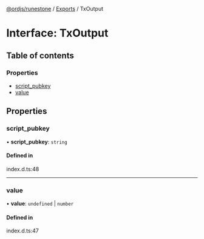 [@ordjs/runestone](../README.md) / [Exports](../modules.md) / TxOutput

# Interface: TxOutput

## Table of contents

### Properties

- [script\_pubkey](TxOutput.md#script_pubkey)
- [value](TxOutput.md#value)

## Properties

### script\_pubkey

• **script\_pubkey**: `string`

#### Defined in

index.d.ts:48

___

### value

• **value**: `undefined` \| `number`

#### Defined in

index.d.ts:47
